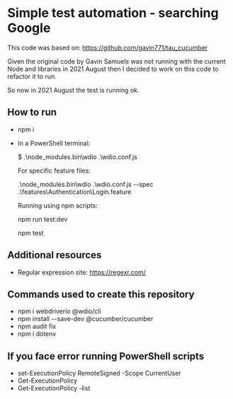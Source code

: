 # Simple test automation - searching Google

This code was based on: https://github.com/gavin771/tau_cucumber

Given the original code by Gavin Samuels was not running with the current Node and libraries in 2021 August then I decided to work on this code to refactor it to run.

So now in 2021 August the test is running ok.

## How to run

* npm i
* In a PowerShell terminal: 

  $ .\node_modules\.bin\wdio .\wdio.conf.js

  For specific feature files:

  .\node_modules\.bin\wdio .\wdio.conf.js --spec .\features\Authentication\Login.feature

  Running using npm scripts:

  npm run test:dev
  
  npm test

 ## Additional resources
 * Regular expression site: https://regexr.com/

 ## Commands used to create this repository

* npm i webdriverio @wdio/cli
* npm install --save-dev @cucumber/cucumber
* npm audit fix
* npm i dotenv

## If you face error running PowerShell scripts
* set-ExecutionPolicy RemoteSigned -Scope CurrentUser 
* Get-ExecutionPolicy  
* Get-ExecutionPolicy -list  